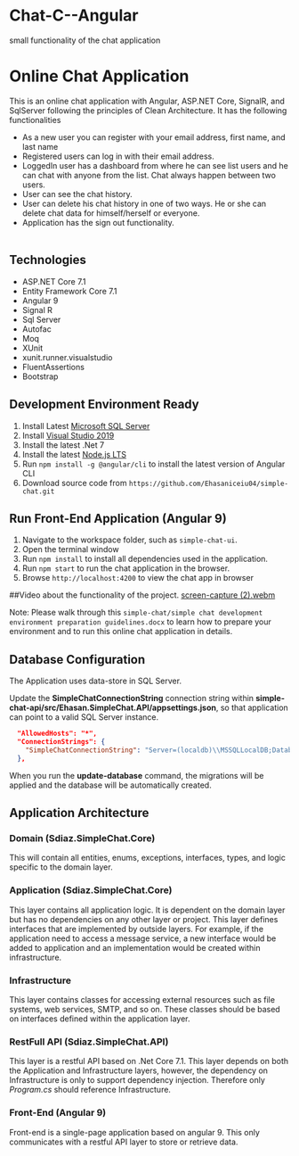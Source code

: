 # Chat-C--Angular
small functionality of the chat application

# Online Chat Application
This is an online chat application with Angular, ASP.NET Core, SignalR, and SqlServer following the principles of Clean Architecture. It has the following functionalities </br> 
 * As a new user you can register with your email address, first name, and last name </br>
 * Registered users can log in with their email address. </br>
 * LoggedIn user has a dashboard from where he can see list users and he can chat with anyone from the list. Chat always happen between two users. </br>
 * User can see the chat history.</br>
 * User can delete his chat history in one of two ways. He or she can delete chat data for himself/herself or everyone.</br>
 * Application has the sign out functionality.</br></br>

## Technologies

* ASP.NET Core 7.1
* Entity Framework Core 7.1
* Angular 9
* Signal R
* Sql Server
* Autofac
* Moq
* XUnit
* xunit.runner.visualstudio
* FluentAssertions
* Bootstrap

## Development Environment Ready

1. Install Latest [Microsoft SQL Server](https://www.microsoft.com/en-us/sql-server/sql-server-downloads)
2. Install [Visual Studio 2019](https://visualstudio.microsoft.com/downloads/)
3. Install the latest .Net 7
4. Install the latest [Node.js LTS](https://nodejs.org/en/)
5. Run `npm install -g @angular/cli` to install the latest version of Angular CLI
6. Download source code from  `https://github.com/Ehasaniceiu04/simple-chat.git` 


## Run Front-End Application (Angular 9)

1. Navigate to the workspace folder, such as `simple-chat-ui`.
2. Open the terminal window
3. Run `npm install` to install all dependencies used in the application.
4. Run `npm start` to run the chat application in the browser.
5. Browse `http://localhost:4200` to view the chat app in browser

##Video about the functionality of the project.
   [screen-capture (2).webm](https://github.com/NSTLRD/Chat-C--Angular/assets/103397605/ab52c17a-459c-42e4-92f0-c0067b0f7177)

Note: Please walk through this `simple-chat/simple chat development environment preparation guidelines.docx` to learn how to prepare your environment and to run this online chat application in details.

## Database Configuration

The Application uses data-store in SQL Server.

Update the **SimpleChatConnectionString** connection string within **simple-chat-api/src/Ehasan.SimpleChat.API/appsettings.json**, so that application can point to a valid SQL Server instance. 

```json
  "AllowedHosts": "*",
  "ConnectionStrings": {
    "SimpleChatConnectionString": "Server=(localdb)\\MSSQLLocalDB;Database=Chat;Trusted_Connection=True;TrustServerCertificate=True"
  },
```

When you run the **update-database** command, the migrations will be applied and the database will be automatically created.

## Application Architecture

### Domain (Sdiaz.SimpleChat.Core)

This will contain all entities, enums, exceptions, interfaces, types, and logic specific to the domain layer.

### Application (Sdiaz.SimpleChat.Core)

This layer contains all application logic. It is dependent on the domain layer but has no dependencies on any other layer or project. This layer defines interfaces that are implemented by outside layers. For example, if the application need to access a message service, a new interface would be added to application and an implementation would be created within infrastructure.

### Infrastructure

This layer contains classes for accessing external resources such as file systems, web services, SMTP, and so on. These classes should be based on interfaces defined within the application layer.


### RestFull API (Sdiaz.SimpleChat.API)

This layer is a restful API based on .Net Core 7.1. This layer depends on both the Application and Infrastructure layers, however, the dependency on Infrastructure is only to support dependency injection. Therefore only *Program.cs* should reference Infrastructure.

### Front-End (Angular 9)

Front-end is a single-page application based on angular 9. This only communicates with a restful API layer to store or retrieve data.


